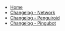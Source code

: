 <!-- _sidebar.md -->
* [Home](/)
* [Changelog - Network](changelog.md)
* [Changelog - Penguiroid](penguiroid.md)
* [Changelog - Pingubot](pingubot.md)